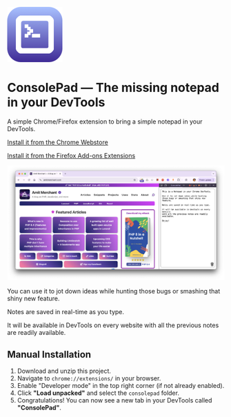![](/icons/icon128.png)
# ConsolePad — The missing notepad in your DevTools

A simple Chrome/Firefox extension to bring a simple notepad in your DevTools.

[Install it from the Chrome Webstore](https://chromewebstore.google.com/detail/consolepad-%E2%80%94-the-missing/aofkppgpfdhkhlbpfeknkdgfegcbeafo)

[Install it from the Firefox Add-ons Extensions](https://addons.mozilla.org/addon/consolepad/)

![ConsolePad](/console-pad.png)

You can use it to jot down ideas while hunting those bugs or smashing that shiny new feature.

Notes are saved in real-time as you type.

It will be available in DevTools on every website with all the previous notes are readily available.

## Manual Installation

1. Download and unzip this project.
2. Navigate to `chrome://extensions/` in your browser.
3. Enable "Developer mode" in the top right corner (if not already enabled).
4. Click **"Load unpacked"** and select the `consolepad` folder.
5. Congratulations! You can now see a new tab in your DevTools called **"ConsolePad"**.